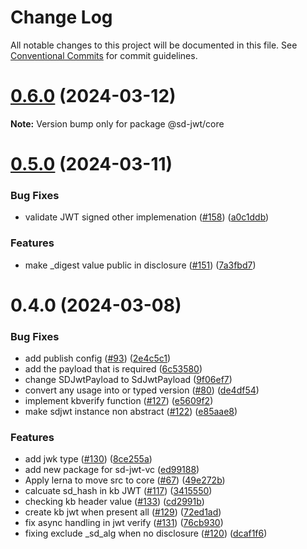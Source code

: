 # Change Log

All notable changes to this project will be documented in this file.
See [Conventional Commits](https://conventionalcommits.org) for commit guidelines.

# [0.6.0](https://github.com/openwallet-foundation-labs/sd-jwt-js/compare/v0.5.0...v0.6.0) (2024-03-12)

**Note:** Version bump only for package @sd-jwt/core





# [0.5.0](https://github.com/openwallet-foundation-labs/sd-jwt-js/compare/v0.4.0...v0.5.0) (2024-03-11)


### Bug Fixes

* validate JWT signed other implemenation ([#158](https://github.com/openwallet-foundation-labs/sd-jwt-js/issues/158)) ([a0c1ddb](https://github.com/openwallet-foundation-labs/sd-jwt-js/commit/a0c1ddbb4c3785d03fc7302183f9c13e3c3fd955))


### Features

* make _digest value public in disclosure ([#151](https://github.com/openwallet-foundation-labs/sd-jwt-js/issues/151)) ([7a3fbd7](https://github.com/openwallet-foundation-labs/sd-jwt-js/commit/7a3fbd7db19b6501978340c972b171743d287285))





# 0.4.0 (2024-03-08)


### Bug Fixes

* add publish config ([#93](https://github.com/openwallet-foundation-labs/sd-jwt-js/issues/93)) ([2e4c5c1](https://github.com/openwallet-foundation-labs/sd-jwt-js/commit/2e4c5c176dc88e58e49d06783b7658d8ad872313))
* add the payload that is required ([6c53580](https://github.com/openwallet-foundation-labs/sd-jwt-js/commit/6c53580d12e4361c40435b90628302749fa32b1c))
* change SDJwtPayload to SdJwtPayload ([9f06ef7](https://github.com/openwallet-foundation-labs/sd-jwt-js/commit/9f06ef7bd31a1dff4e9bf988e425200a5e1aa82d))
* convert any usage into  or typed version ([#80](https://github.com/openwallet-foundation-labs/sd-jwt-js/issues/80)) ([de4df54](https://github.com/openwallet-foundation-labs/sd-jwt-js/commit/de4df54f2a0a77fdbf97e10abac555a98e70c6e0))
* implement kbverify function ([#127](https://github.com/openwallet-foundation-labs/sd-jwt-js/issues/127)) ([e5609f2](https://github.com/openwallet-foundation-labs/sd-jwt-js/commit/e5609f26fab8c4991d3bd6c36066a95a30cfb972))
* make sdjwt instance non abstract ([#122](https://github.com/openwallet-foundation-labs/sd-jwt-js/issues/122)) ([e85aae8](https://github.com/openwallet-foundation-labs/sd-jwt-js/commit/e85aae89910f5d9468e29ef14ef3b3d3215b86fd))


### Features

* add jwk type ([#130](https://github.com/openwallet-foundation-labs/sd-jwt-js/issues/130)) ([8ce255a](https://github.com/openwallet-foundation-labs/sd-jwt-js/commit/8ce255a64b0940e92e647aa544bf5990b48279b7))
* add new package for sd-jwt-vc ([ed99188](https://github.com/openwallet-foundation-labs/sd-jwt-js/commit/ed99188f13184d58db64b4211e39fb67f3f78cb5))
* Apply lerna to move src to core ([#67](https://github.com/openwallet-foundation-labs/sd-jwt-js/issues/67)) ([49e272b](https://github.com/openwallet-foundation-labs/sd-jwt-js/commit/49e272b6b51c5226e22732c469e566fd3c14c57c))
* calcuate sd_hash in kb JWT ([#117](https://github.com/openwallet-foundation-labs/sd-jwt-js/issues/117)) ([3415550](https://github.com/openwallet-foundation-labs/sd-jwt-js/commit/3415550fbcd99f97babff442a4928cc827c5c9cc))
* checking kb header value ([#133](https://github.com/openwallet-foundation-labs/sd-jwt-js/issues/133)) ([cd2991b](https://github.com/openwallet-foundation-labs/sd-jwt-js/commit/cd2991b88a0522e39251c5ca2b67593130baa585))
* create kb jwt when present all ([#129](https://github.com/openwallet-foundation-labs/sd-jwt-js/issues/129)) ([72ed1ad](https://github.com/openwallet-foundation-labs/sd-jwt-js/commit/72ed1ad64b850876ba3b5d5e5df6128471fb44ac))
* fix async handling in jwt verify ([#131](https://github.com/openwallet-foundation-labs/sd-jwt-js/issues/131)) ([76cb930](https://github.com/openwallet-foundation-labs/sd-jwt-js/commit/76cb93021dd62c241c87656975f74dd44b3766cf))
* fixing exclude _sd_alg when no disclosure ([#120](https://github.com/openwallet-foundation-labs/sd-jwt-js/issues/120)) ([dcaf1f6](https://github.com/openwallet-foundation-labs/sd-jwt-js/commit/dcaf1f6fad3289ea7cbe0f3f410fdc15c0f77fda))
